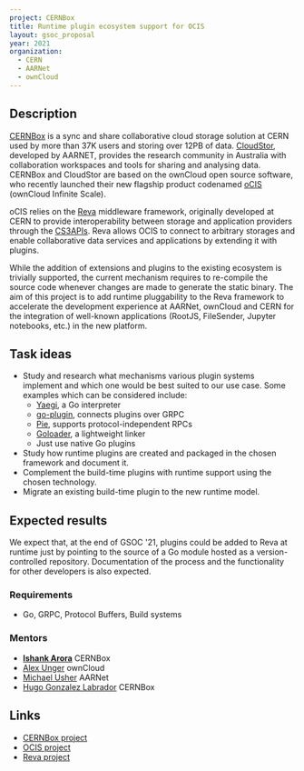 ```yaml
---
project: CERNBox
title: Runtime plugin ecosystem support for OCIS
layout: gsoc_proposal
year: 2021
organization:
  - CERN
  - AARNet
  - ownCloud
---
```


## Description

[CERNBox](https://cernbox.web.cern.ch/cernbox/) is a sync and share collaborative cloud storage solution at CERN used by more than 37K users and storing over 12PB of data. [CloudStor](https://www.aarnet.edu.au/network-and-services/cloud-services/cloudstor), developed by AARNET, provides the research community in Australia with collaboration workspaces and tools for sharing and analysing data. CERNBox and CloudStor are based on the ownCloud open source software, who recently launched their new flagship product codenamed [oCIS](https://owncloud.github.io/ocis/) (ownCloud Infinite Scale).

oCIS relies on the [Reva](https://cs3org-reva.netlify.app/) middleware framework, originally developed at CERN to provide interoperability between storage and application providers through the [CS3APIs](https://cs3org.github.io/cs3apis/). Reva allows OCIS to connect to arbitrary storages and enable collaborative data services and applications by extending it with plugins.

While the addition of extensions and plugins to the existing ecosystem is trivially supported, the current mechanism requires to re-compile the source code whenever changes are made to generate the static binary. The aim of this project is to add runtime pluggability to the Reva framework to accelerate the development experience at AARNet, ownCloud and CERN for the integration of well-known applications (RootJS, FileSender, Jupyter notebooks, etc.) in the new platform.

## Task ideas

* Study and research what mechanisms various plugin systems implement and which one would be best suited to our use case. Some examples which can be considered include:
    * [Yaegi](https://github.com/traefik/yaegi), a Go interpreter
    * [go-plugin](https://github.com/hashicorp/go-plugin), connects plugins over GRPC
    * [Pie](https://github.com/natefinch/pie), supports protocol-independent RPCs
    * [Goloader](https://github.com/dearplain/goloader), a lightweight linker
    * Just use native Go plugins
* Study how runtime plugins are created and packaged in the chosen framework and document it.
* Complement the build-time plugins with runtime support using the chosen technology.
* Migrate an existing build-time plugin to the new runtime model.


## Expected results
We expect that, at the end of GSOC '21, plugins could be added to Reva at runtime just by pointing to the source of a Go module hosted as a version-controlled repository. Documentation of the process and the functionality for other developers is also expected.

### Requirements
* Go, GRPC, Protocol Buffers, Build systems

### Mentors
* **[Ishank Arora](mailto:ishank.arora@cern.ch)** CERNBox
* [Alex Unger](mailto:aunger@owncloud.com) ownCloud
* [Michael Usher](mailto:Michael.Usher@aarnet.edu.au) AARNet
* [Hugo Gonzalez Labrador](mailto:hugo.gonzalez.labrador@cern.ch) CERNBox

## Links
  * [CERNBox project](https://cernbox.web.cern.ch)
  * [OCIS project](https://owncloud.github.io/ocis/)
  * [Reva project](https://cs3org-reva.netlify.app/)

